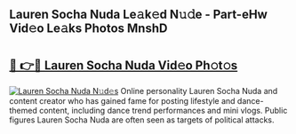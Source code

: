 ## Lauren Socha Nuda Le𝚊k𝚎d N𝚞𝚍e - Part-eHw Vid𝚎o Le𝚊ks Photos MnshD

# <h2><a href="http://fbf32i.evod.top/?m=Lauren+Socha+Nuda">🔗 👉🔴 Lauren Socha Nuda Vid𝚎o Ph𝚘t𝚘s</a></h2>

[![Lauren Socha Nuda N𝚞d𝚎s](https://i.imgur.com/8V9OHl7.gif)](http://fbf32i.evod.top/?m=Lauren+Socha+Nuda)
Online personality Lauren Socha Nuda and content creator who has gained fame for posting lifestyle and dance-themed content, including dance trend performances and mini vlogs. Public figures Lauren Socha Nuda are often seen as targets of political attacks. 
